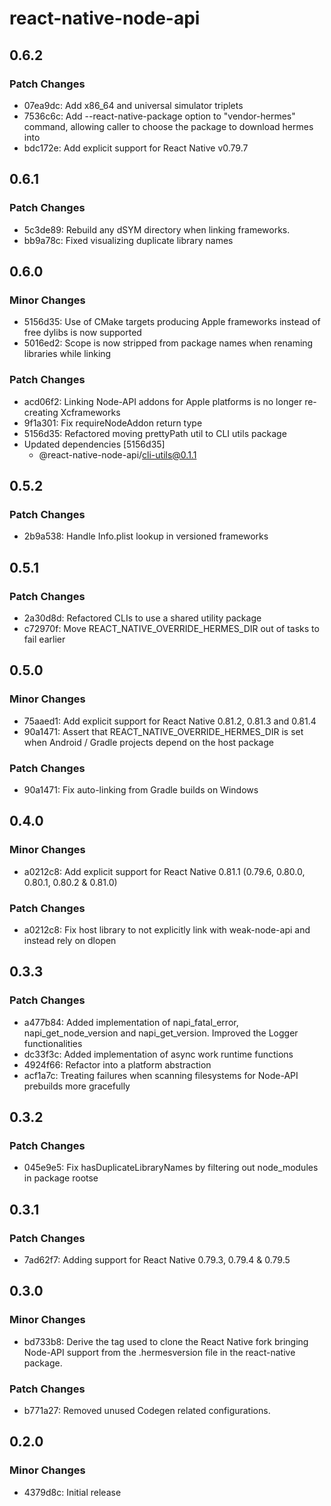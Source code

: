 # react-native-node-api

## 0.6.2

### Patch Changes

- 07ea9dc: Add x86_64 and universal simulator triplets
- 7536c6c: Add --react-native-package option to "vendor-hermes" command, allowing caller to choose the package to download hermes into
- bdc172e: Add explicit support for React Native v0.79.7

## 0.6.1

### Patch Changes

- 5c3de89: Rebuild any dSYM directory when linking frameworks.
- bb9a78c: Fixed visualizing duplicate library names

## 0.6.0

### Minor Changes

- 5156d35: Use of CMake targets producing Apple frameworks instead of free dylibs is now supported
- 5016ed2: Scope is now stripped from package names when renaming libraries while linking

### Patch Changes

- acd06f2: Linking Node-API addons for Apple platforms is no longer re-creating Xcframeworks
- 9f1a301: Fix requireNodeAddon return type
- 5156d35: Refactored moving prettyPath util to CLI utils package
- Updated dependencies [5156d35]
  - @react-native-node-api/cli-utils@0.1.1

## 0.5.2

### Patch Changes

- 2b9a538: Handle Info.plist lookup in versioned frameworks

## 0.5.1

### Patch Changes

- 2a30d8d: Refactored CLIs to use a shared utility package
- c72970f: Move REACT_NATIVE_OVERRIDE_HERMES_DIR out of tasks to fail earlier

## 0.5.0

### Minor Changes

- 75aaed1: Add explicit support for React Native 0.81.2, 0.81.3 and 0.81.4
- 90a1471: Assert that REACT_NATIVE_OVERRIDE_HERMES_DIR is set when Android / Gradle projects depend on the host package

### Patch Changes

- 90a1471: Fix auto-linking from Gradle builds on Windows

## 0.4.0

### Minor Changes

- a0212c8: Add explicit support for React Native 0.81.1 (0.79.6, 0.80.0, 0.80.1, 0.80.2 & 0.81.0)

### Patch Changes

- a0212c8: Fix host library to not explicitly link with weak-node-api and instead rely on dlopen

## 0.3.3

### Patch Changes

- a477b84: Added implementation of napi_fatal_error, napi_get_node_version and napi_get_version. Improved the Logger functionalities
- dc33f3c: Added implementation of async work runtime functions
- 4924f66: Refactor into a platform abstraction
- acf1a7c: Treating failures when scanning filesystems for Node-API prebuilds more gracefully

## 0.3.2

### Patch Changes

- 045e9e5: Fix hasDuplicateLibraryNames by filtering out node_modules in package rootse

## 0.3.1

### Patch Changes

- 7ad62f7: Adding support for React Native 0.79.3, 0.79.4 & 0.79.5

## 0.3.0

### Minor Changes

- bd733b8: Derive the tag used to clone the React Native fork bringing Node-API support from the .hermesversion file in the react-native package.

### Patch Changes

- b771a27: Removed unused Codegen related configurations.

## 0.2.0

### Minor Changes

- 4379d8c: Initial release
